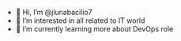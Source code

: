 - 👋 Hi, I’m @jlunabacilio7
- 👀 I’m interested in all related to IT world
- 🌱 I’m currently learning more about DevOps role
